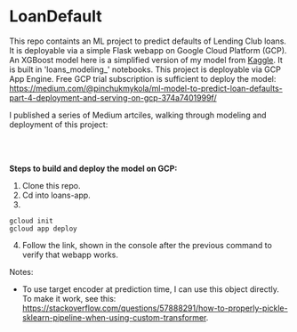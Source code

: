 # LoanDefault
This repo containts an ML project to predict defaults of Lending Club loans. It is deployable via a simple Flask webapp on Google Cloud Platform (GCP). 
An XGBoost model here is a simplified version of my model from [Kaggle](https://www.kaggle.com/code/pmykola/lending-club-loan-default-prediction/edit/run/109869105). It is built in 'loans_modeling_' notebooks.
This project is deployable via GCP App Engine. Free GCP trial subscription is sufficient to deploy the model: https://medium.com/@pinchukmykola/ml-model-to-predict-loan-defaults-part-4-deployment-and-serving-on-gcp-374a7401999f/

I published a series of Medium artciles, walking through modeling and deployment of this project: 

<br>
<br>

**Steps to build and deploy the model on GCP:**
1. Clone this repo.
2. Cd into loans-app.
3. 
```
gcloud init
gcloud app deploy
```
4. Follow the link, shown in the console after the previous command to verify that webapp works.



Notes:
- To use target encoder at prediction time, I can use this object directly. To make it work, see this: https://stackoverflow.com/questions/57888291/how-to-properly-pickle-sklearn-pipeline-when-using-custom-transformer.

